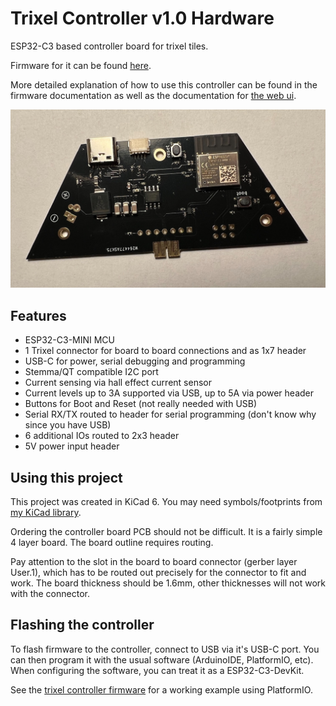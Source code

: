 # Trixel Controller v1.0 Hardware

ESP32-C3 based controller board for trixel tiles.

Firmware for it can be found [here](https://github.com/runger1101001/led_driver_esp32).

More detailed explanation of how to use this controller can be found in the firmware documentation as well as the documentation for [the web ui](https://github.com/runger1101001/trixelcontroller-ui).


![Top View](./pix/top.jpg)


## Features

- ESP32-C3-MINI MCU
- 1 Trixel connector for board to board connections and as 1x7 header
- USB-C for power, serial debugging and programming
- Stemma/QT compatible I2C port
- Current sensing via hall effect current sensor
- Current levels up to 3A supported via USB, up to 5A via power header
- Buttons for Boot and Reset (not really needed with USB)
- Serial RX/TX routed to header for serial programming (don't know why since you have USB)
- 6 additional IOs routed to 2x3 header
- 5V power input header

## Using this project

This project was created in KiCad 6. You may need symbols/footprints from [my KiCad library](https://github.com/runger1101001/kicad-lib-runger).

Ordering the controller board PCB should not be difficult. It is a fairly simple 4 layer board. The board outline requires routing. 

Pay attention to the slot in the board to board connector (gerber layer User.1), which has to be routed out precisely for the connector to fit and work. The board thickness should be 1.6mm, other thicknesses will not work with the connector.

## Flashing the controller

To flash firmware to the controller, connect to USB via it's USB-C port. You can then program it with the usual software (ArduinoIDE, PlatformIO, etc). When configuring the software, you can treat it as a ESP32-C3-DevKit.

See the [trixel controller firmware](https://github.com/runger1101001/led_driver_esp32) for a working example using PlatformIO.